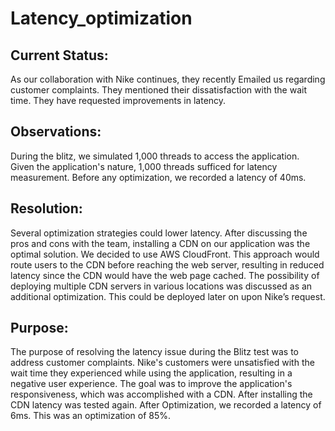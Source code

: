 # Latency_optimization

## Current Status:
As our collaboration with Nike continues, they recently Emailed us regarding customer complaints. They mentioned their dissatisfaction with the wait time. They have requested improvements in latency.

## Observations:
During the blitz, we simulated 1,000 threads to access the application. Given the application's nature, 1,000 threads sufficed for latency measurement. Before any optimization, we recorded a latency of 40ms.

## Resolution:
Several optimization strategies could lower latency. After discussing the pros and cons with the team, installing a CDN on our application was the optimal solution. We decided to use AWS CloudFront. This approach would route users to the CDN before reaching the web server, resulting in reduced latency since the CDN would have the web page cached. The possibility of deploying multiple CDN servers in various locations was discussed as an additional optimization. This could be deployed later on upon Nike’s request. 

## Purpose: 
The purpose of resolving the latency issue during the Blitz test was to address customer complaints. Nike's customers were unsatisfied with the wait time they experienced while using the application, resulting in a negative user experience. The goal was to improve the application's responsiveness, which was accomplished with a CDN. After installing the CDN latency was tested again. After Optimization, we recorded a latency of 6ms. This was an optimization of 85%.
